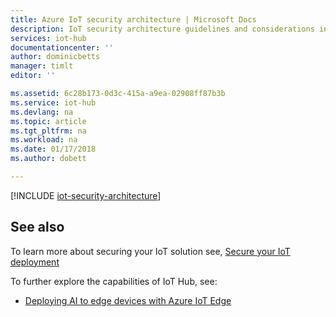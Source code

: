 ```yaml
---
title: Azure IoT security architecture | Microsoft Docs
description: IoT security architecture guidelines and considerations including threat modeling.
services: iot-hub
documentationcenter: ''
author: dominicbetts
manager: timlt
editor: ''

ms.assetid: 6c28b173-0d3c-415a-a9ea-02908ff87b3b
ms.service: iot-hub
ms.devlang: na
ms.topic: article
ms.tgt_pltfrm: na
ms.workload: na
ms.date: 01/17/2018
ms.author: dobett

---
```

[!INCLUDE [iot-security-architecture](../../includes/iot-security-architecture.md)]

## See also
To learn more about securing your IoT solution see, [Secure your IoT deployment][lnk-security-deployment]

To further explore the capabilities of IoT Hub, see:

* [Deploying AI to edge devices with Azure IoT Edge][lnk-iotedge]

[lnk-security-deployment]: iot-hub-security-deployment.md

[lnk-iotedge]: ../iot-edge/tutorial-simulate-device-linux.md
